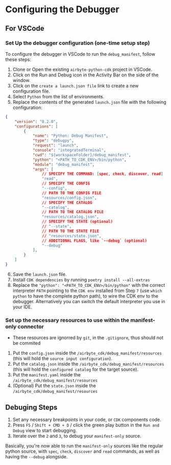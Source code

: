 # Configuring the Debugger

## For VSCode

### Set Up the debugger configuration (one-time setup step)
To configure the debugger in VSCode to run the `debug_manifest`, follow these steps:

1. Clone or Open the existing `airbyte-python-cdk` project in VSCode.
2. Click on the Run and Debug icon in the Activity Bar on the side of the window.
3. Click on the `create a launch.json file` link to create a new configuration file.
4. Select `Python` from the list of environments.
5. Replace the contents of the generated `launch.json` file with the following configuration:

```json
{
    "version": "0.2.0",
    "configurations": [
        {
            "name": "Python: Debug Manifest",
            "type": "debugpy",
            "request": "launch",
            "console": "integratedTerminal",
            "cwd": "${workspaceFolder}/debug_manifest",
            "python": "<PATH_TO_CDK_ENV>/bin/python",
            "module": "debug_manifest",
            "args": [
                // SPECIFY THE COMMAND: [spec, check, discover, read]
                "read",
                // SPECIFY THE CONFIG
                "--config",
                // PATH TO THE CONFIG FILE
                "resources/config.json",
                // SPECIFY THE CATALOG
                "--catalog",
                // PATH TO THE CATALOG FILE
                "resources/catalog.json",
                // SPECIFY THE STATE (optional)
                // "--state",
                // PATH TO THE STATE FILE
                // "resources/state.json",
                // ADDITIONAL FLAGS, like `--debug` (optional)
                "--debug"
            ],
        }
    ]
}
```

6. Save the `launch.json` file.
7. Install `CDK dependencies` by running `poetry install --all-extras`
8. Replace the `"python": "<PATH_TO_CDK_ENV>/bin/python"` with the correct interpreter `PATH` pointing to the `CDK env` installed from Step `7` (use `which python` to have the complete python path), to wire the CDK env to the debugger. Alternatively you can switch the default interpreter you use in your IDE.
### Set up the necessary resources to use within the manifest-only connector
* These resources are ignorred by `git`, in the `.gitignore`, thus should not be commited

1. Put the `config.json` inside the `/airbyte_cdk/debug_manifest/resources` (this will hold the `source input configuration`).
2. Put the `catalog.json` inside the `/airbyte_cdk/debug_manifest/resources` (this will hold the `configured catalog` for the target source).
3. Put the `manifest.yaml` inside the `/airbyte_cdk/debug_manifest/resources`
4. (Optional) Put the `state.json` inside the `/airbyte_cdk/debug_manifest/resources`

## Debuging Steps

1. Set any necessary breakpoints in your code, or `CDK` components code.
2. Press `F5` / `Shift + CMD + D` / click the green play button in the `Run and Debug` view to start debugging.
3. Iterate over the `2` and `3`, to debug your `manifest-only` source.

Basically, you're now able to run the `manifest-only` sources like the regular python source, with `spec`, `check`, `discover` and `read` commands, as well as having the `--debug` alongside.
